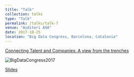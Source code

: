 ```yaml
---
title: "Talk"
collection: talks
type: "Talk"
permalink: /talks/talk-7
venue: "Auditori AXA"
date: 2017-10-25
location: "Big Data Congress, Barcelona, Catalonia"
---
```


[Connecting Talent and Companies: A view from the trenches](https://bigdatacongress.barcelona/programa/)

![BigDataCongress2017](https://github.com/algorismes/algorismes.github.io/blob/master/images/bd2017-1.jpg)

[Slides](https://github.com/algorismes/algorismes.github.io/blob/master/_talks/BigDataCongress2017.pdf)
